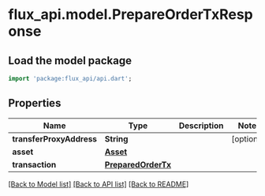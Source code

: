 # flux_api.model.PrepareOrderTxResponse

## Load the model package
```dart
import 'package:flux_api/api.dart';
```

## Properties
Name | Type | Description | Notes
------------ | ------------- | ------------- | -------------
**transferProxyAddress** | **String** |  | [optional] 
**asset** | [**Asset**](Asset.md) |  | 
**transaction** | [**PreparedOrderTx**](PreparedOrderTx.md) |  | 

[[Back to Model list]](../README.md#documentation-for-models) [[Back to API list]](../README.md#documentation-for-api-endpoints) [[Back to README]](../README.md)


